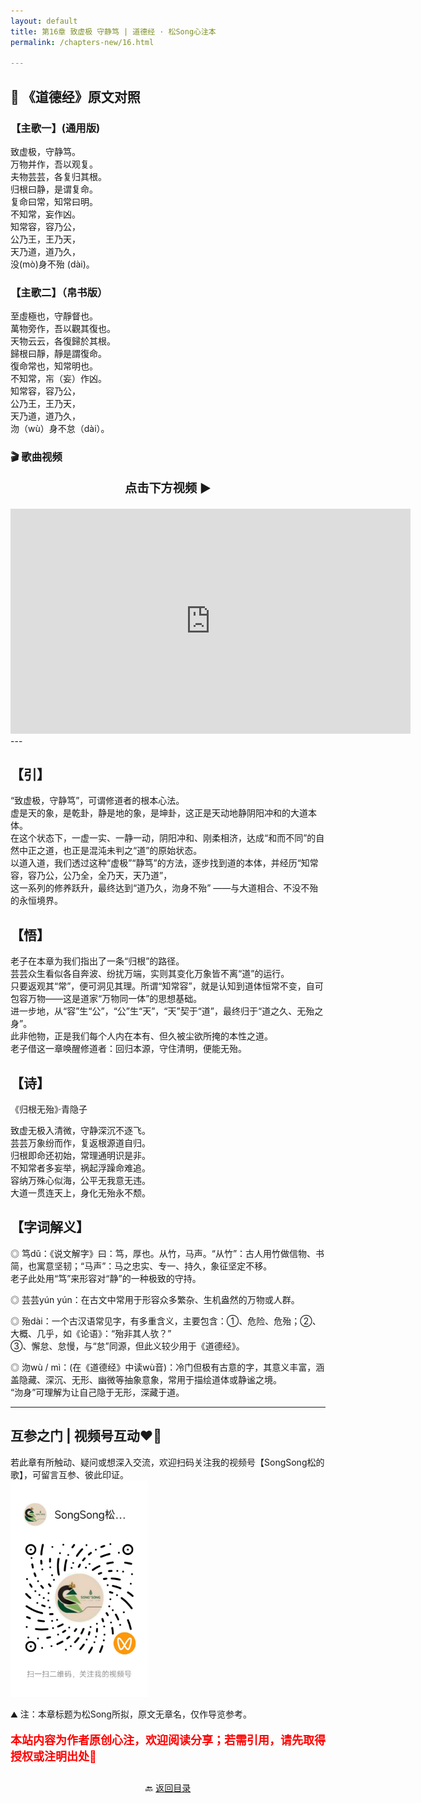 ```yaml
---
layout: default
title: 第16章 致虚极 守静笃 | 道德经 · 松Song心注本
permalink: /chapters-new/16.html

---
```


## 📜 《道德经》原文对照
### 【主歌一】(通用版) 
致虚极，守静笃。<br>
万物并作，吾以观复。<br>
夫物芸芸，各复归其根。<br>
归根曰静，是谓复命。<br>
复命曰常，知常曰明。<br>
不知常，妄作凶。<br>
知常容，容乃公，<br>
公乃王，王乃天，<br>
天乃道，道乃久，<br>
没(mò)身不殆 (dài)。<br>

### 【主歌二】（帛书版）
至虛極也，守靜督也。<br>
萬物旁作，吾以觀其復也。<br>
天物云云，各復歸於其根。<br>
歸根曰靜，靜是謂復命。<br>
復命常也，知常明也。<br>
不知常，㠵（妄）作凶。<br>
知常容，容乃公，<br>
公乃王，王乃天，<br>
天乃道，道乃久，<br>
沕（wù）身不怠（dài）。<br>

### 🎬 歌曲视频
<p style="text-align:center; font-size:1.2rem; font-weight:bold;">
  点击下方视频 ▶️
</p>

<iframe
  src="https://streamable.com/e/k0rdh9"
  width="640"
  height="360"
  frameborder="0"
  allowfullscreen
  loading="lazy">
</iframe>
---

## 【引】
“致虚极，守静笃”，可谓修道者的根本心法。<br>
虚是天的象，是乾卦，静是地的象，是坤卦，这正是天动地静阴阳冲和的大道本体。<br>
在这个状态下，一虚一实、一静一动，阴阳冲和、刚柔相济，达成“和而不同”的自然中正之道，也正是混沌未判之“道”的原始状态。<br>
以道入道，我们透过这种“虚极”“静笃”的方法，逐步找到道的本体，并经历“知常容，容乃公，公乃全，全乃天，天乃道”，<br>
这一系列的修养跃升，最终达到“道乃久，沕身不殆” ——与大道相合、不没不殆的永恒境界。<br>

## 【悟】
老子在本章为我们指出了一条“归根”的路径。<br>
芸芸众生看似各自奔波、纷扰万端，实则其变化万象皆不离“道”的运行。<br>
只要返观其“常”，便可洞见其理。所谓“知常容”，就是认知到道体恒常不变，自可包容万物——这是道家“万物同一体”的思想基础。<br>
进一步地，从“容”生“公”，“公”生“天”，“天”契于“道”，最终归于“道之久、无殆之身”。<br>
此非他物，正是我们每个人内在本有、但久被尘欲所掩的本性之道。<br>
老子借这一章唤醒修道者：回归本源，守住清明，便能无殆。<br>

## 【诗】
《归根无殆》·青隐子<br>

致虚无极入清微，守静深沉不逐飞。<br>
芸芸万象纷而作，复返根源道自归。<br>
归根即命还初始，常理通明识是非。<br>
不知常者多妄举，祸起浮躁命难追。<br>
容纳万殊心似海，公平无我意无违。<br>
大道一贯连天上，身化无殆永不颓。<br>

## 【字词解义】

◎ 笃dǔ：《说文解字》曰：笃，厚也。从竹，马声。“从竹”：古人用竹做信物、书简，也寓意坚韧；“马声”：马之忠实、专一、持久，象征坚定不移。<br>
老子此处用“笃”来形容对“静”的一种极致的守持。<br>

◎ 芸芸yún yún：在古文中常用于形容众多繁杂、生机盎然的万物或人群。<br>

◎ 殆dài：一个古汉语常见字，有多重含义，主要包含：①、危险、危殆；②、大概、几乎，如《论语》：“殆非其人欤？” <br>
③、懈怠、怠慢，与“怠”同源，但此义较少用于《道德经》。<br>

◎ 沕wù / mì：(在《道德经》中读wù音)：冷门但极有古意的字，其意义丰富，涵盖隐藏、深沉、无形、幽微等抽象意象，常用于描绘道体或静谧之境。<br>
“沕身”可理解为让自己隐于无形，深藏于道。<br>

---

##  互参之门 | 视频号互动❤️🤝

若此章有所触动、疑问或想深入交流，欢迎扫码关注我的视频号【SongSong松的歌】，可留言互参、彼此印证。<br>
<img src="../img/qrcode_songsong.jpg" alt="扫码进入视频号" width="220">

⛰️ 注：本章标题为松Song所拟，原文无章名，仅作导览参考。<br>
<p style="color:red; font-size:18px; font-weight:bold;">
本站内容为作者原创心注，欢迎阅读分享；若需引用，请先取得授权或注明出处🙏
</p>

<p style="text-align:center; margin-top:2em;">
  🔙 <a href="{{ '/' | relative_url }}#catalog">返回目录</a>
</p>

 
